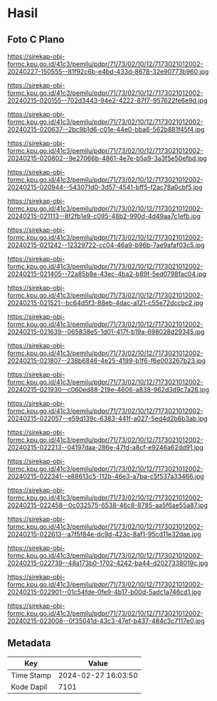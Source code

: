 # Hasil

## Foto C Plano

https://sirekap-obj-formc.kpu.go.id/41c3/pemilu/pdpr/71/73/02/10/12/7173021012002-20240227-150555--81f92c6b-e4bd-433d-8678-32e90773b960.jpg

https://sirekap-obj-formc.kpu.go.id/41c3/pemilu/pdpr/71/73/02/10/12/7173021012002-20240215-020155--702d3443-94e2-4222-87f7-957622fe6e9d.jpg

https://sirekap-obj-formc.kpu.go.id/41c3/pemilu/pdpr/71/73/02/10/12/7173021012002-20240215-020637--2bc9b1d6-c01e-44e0-bba6-562b881f45f4.jpg

https://sirekap-obj-formc.kpu.go.id/41c3/pemilu/pdpr/71/73/02/10/12/7173021012002-20240215-020802--9e27066b-4861-4e7e-b5a9-3a3f5e50efbd.jpg

https://sirekap-obj-formc.kpu.go.id/41c3/pemilu/pdpr/71/73/02/10/12/7173021012002-20240215-020944--543071d0-3d57-4541-bff5-f2ac78a0cbf5.jpg

https://sirekap-obj-formc.kpu.go.id/41c3/pemilu/pdpr/71/73/02/10/12/7173021012002-20240215-021113--8f2fb1e9-c095-48b2-990d-4d49aa7c1efb.jpg

https://sirekap-obj-formc.kpu.go.id/41c3/pemilu/pdpr/71/73/02/10/12/7173021012002-20240215-021242--12329722-cc04-46a9-b96b-7ae9afaf03c5.jpg

https://sirekap-obj-formc.kpu.go.id/41c3/pemilu/pdpr/71/73/02/10/12/7173021012002-20240215-021405--72a85b8e-43ec-4ba2-b89f-5ed0798fac04.jpg

https://sirekap-obj-formc.kpu.go.id/41c3/pemilu/pdpr/71/73/02/10/12/7173021012002-20240215-021521--bc64d5f3-88eb-4dac-a121-c55e72dccbc2.jpg

https://sirekap-obj-formc.kpu.go.id/41c3/pemilu/pdpr/71/73/02/10/12/7173021012002-20240215-021639--065838e5-1d01-417f-b19a-698028d29345.jpg

https://sirekap-obj-formc.kpu.go.id/41c3/pemilu/pdpr/71/73/02/10/12/7173021012002-20240215-021807--238b6846-4e25-4199-b1f6-f6e003267b23.jpg

https://sirekap-obj-formc.kpu.go.id/41c3/pemilu/pdpr/71/73/02/10/12/7173021012002-20240215-021930--c060ed88-219e-4606-a838-962d3d9c7a26.jpg

https://sirekap-obj-formc.kpu.go.id/41c3/pemilu/pdpr/71/73/02/10/12/7173021012002-20240215-022057--e59d139c-6383-441f-a027-5ed4d2b6b3ab.jpg

https://sirekap-obj-formc.kpu.go.id/41c3/pemilu/pdpr/71/73/02/10/12/7173021012002-20240215-022213--04197daa-286e-47fd-a8cf-e9246a62dd91.jpg

https://sirekap-obj-formc.kpu.go.id/41c3/pemilu/pdpr/71/73/02/10/12/7173021012002-20240215-022341--e88613c5-112b-46e3-a7ba-c5f537a33466.jpg

https://sirekap-obj-formc.kpu.go.id/41c3/pemilu/pdpr/71/73/02/10/12/7173021012002-20240215-022458--0c032575-6538-46c8-8785-aa5f6ae55a87.jpg

https://sirekap-obj-formc.kpu.go.id/41c3/pemilu/pdpr/71/73/02/10/12/7173021012002-20240215-022613--a7f5f84e-dc9d-423c-8af1-95cd11e32dae.jpg

https://sirekap-obj-formc.kpu.go.id/41c3/pemilu/pdpr/71/73/02/10/12/7173021012002-20240215-022739--48a173b0-1702-4242-ba44-d2027338019c.jpg

https://sirekap-obj-formc.kpu.go.id/41c3/pemilu/pdpr/71/73/02/10/12/7173021012002-20240215-022901--01c54fde-0fe9-4b17-b00d-5adc1a746cd1.jpg

https://sirekap-obj-formc.kpu.go.id/41c3/pemilu/pdpr/71/73/02/10/12/7173021012002-20240215-023008--0f35041d-43c3-47ef-b437-484c3c7117e0.jpg


## Metadata

| Key        | Value               |
| ---------- | ------------------- |
| Time Stamp | 2024-02-27 16:03:50 |
| Kode Dapil | 7101                |



